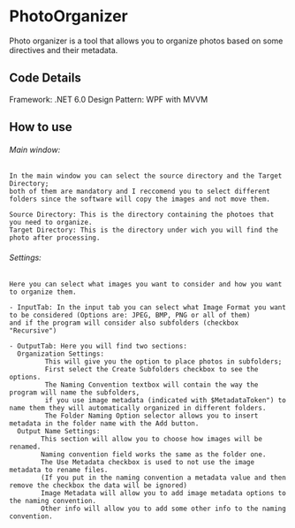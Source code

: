 # PhotoOrganizer
Photo organizer is a tool that allows you to organize photos based on some directives and their metadata.

## Code Details
Framework: .NET 6.0
Design Pattern: WPF with MVVM

## How to use

###### Main window:
    In the main window you can select the source directory and the Target Directory;
    both of them are mandatory and I reccomend you to select different folders since the software will copy the images and not move them.
    
    Source Directory: This is the directory containing the photoes that you need to organize.
    Target Directory: This is the directory under wich you will find the photo after processing.
    
###### Settings:
    Here you can select what images you want to consider and how you want to organize them.

    - InputTab: In the input tab you can select what Image Format you want to be considered (Options are: JPEG, BMP, PNG or all of them) 
    and if the program will consider also subfolders (checkbox "Recursive")

    - OutputTab: Here you will find two sections:
      Organization Settings:
             This will give you the option to place photos in subfolders; 
             First select the Create Subfolders checkbox to see the options.                             
             The Naming Convention textbox will contain the way the program will name the subfolders,
             if you use image metadata (indicated with $MetadataToken") to name them they will automatically organized in different folders.
             The Folder Naming Option selector allows you to insert metadata in the folder name with the Add button.               
      Output Name Settings: 
            This section will allow you to choose how images will be renamed.
            Naming convention field works the same as the folder one.
            The Use Metadata checkbox is used to not use the image metadata to rename files.
            (If you put in the naming convention a metadata value and then remove the checkbox the data will be ignored)                            
            Image Metadata will allow you to add image metadata options to the naming convention.                            
            Other info will allow you to add some other info to the naming convention.
                            
           
